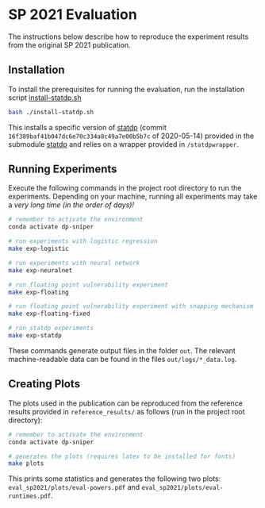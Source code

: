 # SP 2021 Evaluation

The instructions below describe how to reproduce the experiment results from the original SP 2021 publication.

## Installation

To install the prerequisites for running the evaluation, run the installation
script [install-statdp.sh](/install-statdp.sh)

```bash
bash ./install-statdp.sh
```

This installs a specific version of [statdp](https://github.com/cmla-psu/statdp)
(commit `16f389baf41b047dc6e70c334a8c49a7e00b5b7c` of 2020-05-14) provided in
the submodule [statdp](https://github.com/eth-sri/statdp) and relies on a
wrapper provided in `/statdpwrapper`.

## Running Experiments

Execute the following commands in the project root directory to run the
experiments. Depending on your machine, running all experiments may take a _very
long time (in the order of days)!_

```bash
# remember to activate the environment
conda activate dp-sniper

# run experiments with logistic regression
make exp-logistic

# run experiments with neural network
make exp-neuralnet

# run floating point vulnerability experiment
make exp-floating

# run floating point vulnerability experiment with snapping mechanism
make exp-floating-fixed

# run statdp experiments
make exp-statdp
```

These commands generate output files in the folder `out`. The relevant machine-readable data can be found in the files `out/logs/*_data.log`.

## Creating Plots

The plots used in the publication can be reproduced from the reference results provided in `reference_results/` as follows (run in the project root directory):

```bash
# remember to activate the environment
conda activate dp-sniper

# generates the plots (requires latex to be installed for fonts)
make plots
```

This prints some statistics and generates the following two plots: `eval_sp2021/plots/eval-powers.pdf` and `eval_sp2021/plots/eval-runtimes.pdf`.
